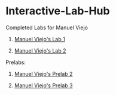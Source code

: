# Interactive-Lab-Hub

Completed Labs for Manuel Viejo

1. [Manuel Viejo's Lab 1](//github.com/mviejo33/IDD-Fa18-Lab1)


2. [Manuel Viejo's Lab 2](//github.com/mviejo33/IDD-Fa18-Lab2)


Prelabs:

1. [Manuel Viejo's Prelab 2](//github.com/mviejo33/IDD-Fa18-PreLab2)

2. [Manuel Viejo's Prelab 3](//github.com/mviejo33/IDD-Fa18-PreLab3)
